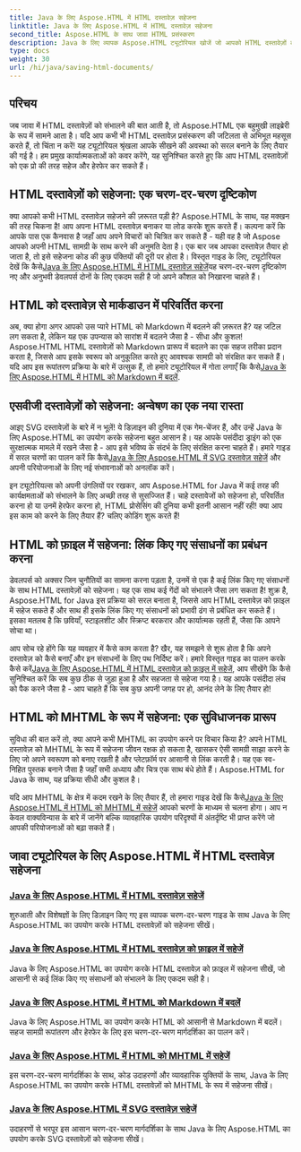 ```yaml
---
title: Java के लिए Aspose.HTML में HTML दस्तावेज़ सहेजना
linktitle: Java के लिए Aspose.HTML में HTML दस्तावेज़ सहेजना
second_title: Aspose.HTML के साथ जावा HTML प्रसंस्करण
description: Java के लिए व्यापक Aspose.HTML ट्यूटोरियल खोजें जो आपको HTML दस्तावेज़ों को सहेजने, मार्कडाउन में परिवर्तित करने और बहुत कुछ के माध्यम से मार्गदर्शन करते हैं।
type: docs
weight: 30
url: /hi/java/saving-html-documents/
---
```

## परिचय

जब जावा में HTML दस्तावेज़ों को संभालने की बात आती है, तो Aspose.HTML एक बहुमुखी लाइब्रेरी के रूप में सामने आता है। यदि आप कभी भी HTML दस्तावेज़ प्रसंस्करण की जटिलता से अभिभूत महसूस करते हैं, तो चिंता न करें! यह ट्यूटोरियल श्रृंखला आपके सीखने की अवस्था को सरल बनाने के लिए तैयार की गई है। हम प्रमुख कार्यात्मकताओं को कवर करेंगे, यह सुनिश्चित करते हुए कि आप HTML दस्तावेज़ों को एक प्रो की तरह सहेज और हेरफेर कर सकते हैं। 

## HTML दस्तावेज़ों को सहेजना: एक चरण-दर-चरण दृष्टिकोण

 क्या आपको कभी HTML दस्तावेज़ सहेजने की ज़रूरत पड़ी है? Aspose.HTML के साथ, यह मक्खन की तरह चिकना है! आप अपना HTML दस्तावेज़ बनाकर या लोड करके शुरू करते हैं। कल्पना करें कि आपके पास एक कैनवास है जहाँ आप अपने विचारों को चित्रित कर सकते हैं - यही वह है जो Aspose आपको अपनी HTML सामग्री के साथ करने की अनुमति देता है। एक बार जब आपका दस्तावेज़ तैयार हो जाता है, तो इसे सहेजना कोड की कुछ पंक्तियों की दूरी पर होता है। विस्तृत गाइड के लिए, ट्यूटोरियल देखें कि कैसे[Java के लिए Aspose.HTML में HTML दस्तावेज़ सहेजें](./save-html-document/)यह चरण-दर-चरण दृष्टिकोण नए और अनुभवी डेवलपर्स दोनों के लिए एकदम सही है जो अपने कौशल को निखारना चाहते हैं।

## HTML को दस्तावेज़ से मार्कडाउन में परिवर्तित करना

 अब, क्या होगा अगर आपको उस प्यारे HTML को Markdown में बदलने की ज़रूरत है? यह जटिल लग सकता है, लेकिन यह एक उपन्यास को सारांश में बदलने जैसा है - सीधा और कुशल! Aspose.HTML HTML दस्तावेज़ों को Markdown प्रारूप में बदलने का एक सहज तरीका प्रदान करता है, जिससे आप इसके स्वरूप को अनुकूलित करते हुए आवश्यक सामग्री को संरक्षित कर सकते हैं। यदि आप इस रूपांतरण प्रक्रिया के बारे में उत्सुक हैं, तो हमारे ट्यूटोरियल में गोता लगाएँ कि कैसे[Java के लिए Aspose.HTML में HTML को Markdown में बदलें](./convert-html-to-markdown/). 

## एसवीजी दस्तावेज़ों को सहेजना: अन्वेषण का एक नया रास्ता

 आइए SVG दस्तावेज़ों के बारे में न भूलें! ये डिज़ाइन की दुनिया में एक गेम-चेंजर हैं, और उन्हें Java के लिए Aspose.HTML का उपयोग करके सहेजना बहुत आसान है। यह आपके पसंदीदा ड्राइंग को एक सुरक्षात्मक मामले में रखने जैसा है - आप इसे भविष्य के संदर्भ के लिए संरक्षित करना चाहते हैं। हमारे गाइड में सरल चरणों का पालन करें कि कैसे[Java के लिए Aspose.HTML में SVG दस्तावेज़ सहेजें](./save-svg-document/) और अपनी परियोजनाओं के लिए नई संभावनाओं को अनलॉक करें।

इन ट्यूटोरियल्स को अपनी उंगलियों पर रखकर, आप Aspose.HTML for Java में कई तरह की कार्यक्षमताओं को संभालने के लिए अच्छी तरह से सुसज्जित हैं। चाहे दस्तावेजों को सहेजना हो, परिवर्तित करना हो या उनमें हेरफेर करना हो, HTML प्रोसेसिंग की दुनिया कभी इतनी आसान नहीं रही! क्या आप इस काम को करने के लिए तैयार हैं? चलिए कोडिंग शुरू करते हैं!

## HTML को फ़ाइल में सहेजना: लिंक किए गए संसाधनों का प्रबंधन करना

डेवलपर्स को अक्सर जिन चुनौतियों का सामना करना पड़ता है, उनमें से एक है कई लिंक किए गए संसाधनों के साथ HTML दस्तावेज़ों को सहेजना। यह एक साथ कई गेंदों को संभालने जैसा लग सकता है! शुक्र है, Aspose.HTML for Java इस प्रक्रिया को सरल बनाता है, जिससे आप HTML दस्तावेज़ को फ़ाइल में सहेज सकते हैं और साथ ही इसके लिंक किए गए संसाधनों को प्रभावी ढंग से प्रबंधित कर सकते हैं। इसका मतलब है कि छवियाँ, स्टाइलशीट और स्क्रिप्ट बरकरार और कार्यात्मक रहती हैं, जैसा कि आपने सोचा था। 

आप सोच रहे होंगे कि यह व्यवहार में कैसे काम करता है? खैर, यह समझने से शुरू होता है कि अपने दस्तावेज़ को कैसे बनाएँ और इन संसाधनों के लिए पथ निर्दिष्ट करें। हमारे विस्तृत गाइड का पालन करके कैसे करें[Java के लिए Aspose.HTML में HTML दस्तावेज़ को फ़ाइल में सहेजें](./save-html-to-file/), आप सीखेंगे कि कैसे सुनिश्चित करें कि सब कुछ ठीक से जुड़ा हुआ है और सहजता से सहेजा गया है। यह आपके पसंदीदा लंच को पैक करने जैसा है - आप चाहते हैं कि सब कुछ अपनी जगह पर हो, आनंद लेने के लिए तैयार हो!

## HTML को MHTML के रूप में सहेजना: एक सुविधाजनक प्रारूप

सुविधा की बात करें तो, क्या आपने कभी MHTML का उपयोग करने पर विचार किया है? अपने HTML दस्तावेज़ को MHTML के रूप में सहेजना जीवन रक्षक हो सकता है, खासकर ऐसी सामग्री साझा करने के लिए जो अपने स्वरूपण को बनाए रखती है और प्लेटफ़ॉर्म पर आसानी से लिंक करती है। यह एक स्व-निहित पुस्तक बनाने जैसा है जहाँ सभी अध्याय और चित्र एक साथ बंधे होते हैं। Aspose.HTML for Java के साथ, यह प्रक्रिया सीधी और कुशल है।

 यदि आप MHTML के क्षेत्र में कदम रखने के लिए तैयार हैं, तो हमारा गाइड देखें कि कैसे[Java के लिए Aspose.HTML में HTML को MHTML में सहेजें](./save-html-to-mhtml/) आपको चरणों के माध्यम से चलना होगा। आप न केवल वाक्यविन्यास के बारे में जानेंगे बल्कि व्यावहारिक उपयोग परिदृश्यों में अंतर्दृष्टि भी प्राप्त करेंगे जो आपकी परियोजनाओं को बढ़ा सकते हैं। 

## जावा ट्यूटोरियल के लिए Aspose.HTML में HTML दस्तावेज़ सहेजना
### [Java के लिए Aspose.HTML में HTML दस्तावेज़ सहेजें](./save-html-document/)
शुरुआती और विशेषज्ञों के लिए डिज़ाइन किए गए इस व्यापक चरण-दर-चरण गाइड के साथ Java के लिए Aspose.HTML का उपयोग करके HTML दस्तावेज़ों को सहेजना सीखें।
### [Java के लिए Aspose.HTML में HTML दस्तावेज़ को फ़ाइल में सहेजें](./save-html-to-file/)
Java के लिए Aspose.HTML का उपयोग करके HTML दस्तावेज़ को फ़ाइल में सहेजना सीखें, जो आसानी से कई लिंक किए गए संसाधनों को संभालने के लिए एकदम सही है।
### [Java के लिए Aspose.HTML में HTML को Markdown में बदलें](./convert-html-to-markdown/)
Java के लिए Aspose.HTML का उपयोग करके HTML को आसानी से Markdown में बदलें। सहज सामग्री रूपांतरण और हेरफेर के लिए इस चरण-दर-चरण मार्गदर्शिका का पालन करें।
### [Java के लिए Aspose.HTML में HTML को MHTML में सहेजें](./save-html-to-mhtml/)
इस चरण-दर-चरण मार्गदर्शिका के साथ, कोड उदाहरणों और व्यावहारिक युक्तियों के साथ, Java के लिए Aspose.HTML का उपयोग करके HTML दस्तावेज़ों को MHTML के रूप में सहेजना सीखें।
### [Java के लिए Aspose.HTML में SVG दस्तावेज़ सहेजें](./save-svg-document/)
उदाहरणों से भरपूर इस आसान चरण-दर-चरण मार्गदर्शिका के साथ Java के लिए Aspose.HTML का उपयोग करके SVG दस्तावेज़ों को सहेजना सीखें।